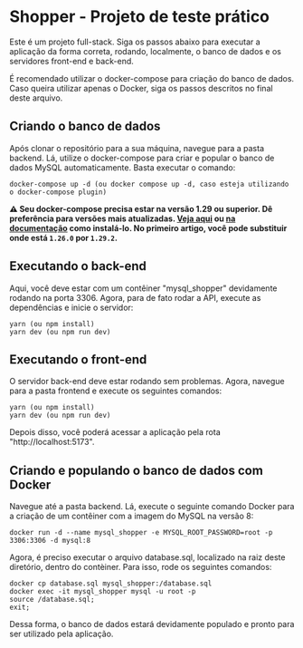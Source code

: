 # Shopper - Projeto de teste prático

Este é um projeto full-stack. Siga os passos abaixo para executar a aplicação da forma correta, rodando, localmente, o banco de dados e os servidores front-end e back-end.

É recomendado utilizar o docker-compose para criação do banco de dados. Caso queira utilizar apenas o Docker, siga os passos descritos no final deste arquivo.

## Criando o banco de dados

Após clonar o repositório para a sua máquina, navegue para a pasta backend. Lá, utilize o docker-compose para criar e popular o banco de dados MySQL automaticamente. Basta executar o comando:

```
docker-compose up -d (ou docker compose up -d, caso esteja utilizando o docker-compose plugin)
```

**:warning: Seu docker-compose precisa estar na versão 1.29 ou superior. Dê preferência para versões mais atualizadas. [Veja aqui](https://www.digitalocean.com/community/tutorials/how-to-install-and-use-docker-compose-on-ubuntu-20-04-pt) ou [na documentação](https://docs.docker.com/compose/install/) como instalá-lo. No primeiro artigo, você pode substituir onde está `1.26.0` por `1.29.2`.**

## Executando o back-end

Aqui, você deve estar com um contêiner "mysql_shopper" devidamente rodando na porta 3306. Agora, para de fato rodar a API, execute as dependências e inicie o servidor:

```
yarn (ou npm install)
yarn dev (ou npm run dev)
```

## Executando o front-end

O servidor back-end deve estar rodando sem problemas. Agora, navegue para a pasta frontend e execute os seguintes comandos:

```
yarn (ou npm install)
yarn dev (ou npm run dev)
```

Depois disso, você poderá acessar a aplicação pela rota "http://localhost:5173".

## Criando e populando o banco de dados com Docker

Navegue até a pasta backend. Lá, execute o seguinte comando Docker para a criação de um contêiner com a imagem do MySQL na versão 8:

```
docker run -d --name mysql_shopper -e MYSQL_ROOT_PASSWORD=root -p 3306:3306 -d mysql:8
```

Agora, é preciso executar o arquivo database.sql, localizado na raiz deste diretório, dentro do contèiner. Para isso, rode os seguintes comandos:

```
docker cp database.sql mysql_shopper:/database.sql
docker exec -it mysql_shopper mysql -u root -p
source /database.sql;
exit;
```
Dessa forma, o banco de dados estará devidamente populado e pronto para ser utilizado pela aplicação.
